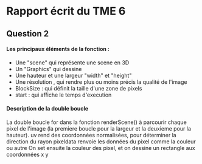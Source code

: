 # Rapport écrit du TME 6

## Question 2

#### Les principaux éléments de la fonction :

- Une "scene" qui représente une scene en 3D
- Un "Graphics" qui dessine
- Une hauteur et une largeur "width" et "height"
- Une résolution , qui rendre plus ou moins précis la qualité de l'image
- BlockSize : qui définit la taille d'une zone de pixels
- start : qui affiche le temps d'execution

#### Description de la double boucle

La double boucle for dans la fonction renderScene() à parcourir chaque pixel de l'image (la premiere boucle pour la largeur et la deuxieme pour la hauteur).
uv rend des coordonnées normalisées, pour déterminer la direction du rayon
pixeldata renvoie les données du pixel comme la couleur ou autre
On set ensuite la couleur des pixel, et on dessine un rectangle aux coordonnées x y